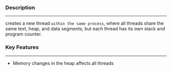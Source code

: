 ### Description
---
creates a new thread `within the same process`, where all threads share the same text, heap, and data segments, but each thread has its own stack and program counter.

### Key Features
---
- Memory changes in the heap affects all threads